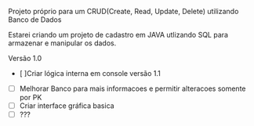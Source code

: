 Projeto próprio para um CRUD(Create, Read, Update, Delete) utilizando Banco de Dados

Estarei criando um projeto de cadastro em JAVA utlizando SQL para armazenar e manipular os dados.

Versão 1.0
- [ ]Criar lógica interna em console
versão 1.1
- [ ] Melhorar Banco para mais informacoes e permitir alteracoes somente por PK
- [ ] Criar interface gráfica basica
- [ ] ???
